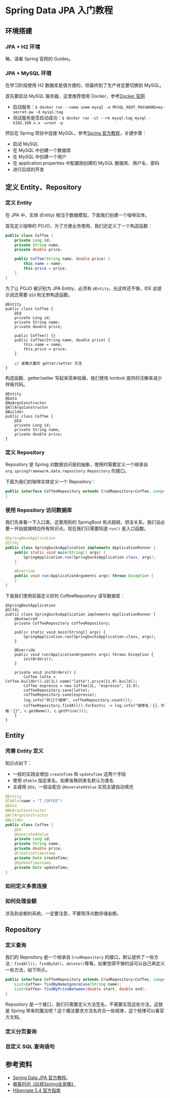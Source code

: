 # Spring Data JPA 入门教程
## 环境搭建
### JPA + H2 环境
略，请看 Spring 官网的 Guides。

### JPA + MySQL 环境
在学习阶段使用 H2 数据库是很方便的，但最终到了生产肯定要切换到 MySQL。

首先要启动 MySQL 服务器，这里推荐使用 Docker，参考[Docker 官网](https://hub.docker.com/_/mysql)
- 启动服务：`$ docker run --name some-mysql -e MYSQL_ROOT_PASSWORD=my-secret-pw -d mysql:tag`
- 测试服务是否启动成功：`$ docker run -it --rm mysql:tag mysql -h192.168.x.x -uroot -p`

然后在 Spring 项目中连接 MySQL，参考[Spring 官方教程](https://spring.io/guides/gs/accessing-data-mysql/)，关键步骤：
- 启动 MySQL
- 在 MySQL 中创建一个数据库
- 在 MySQL 中创建一个用户
- 在 application.properties 中配置刚创建的 MySQL 数据库、用户名、密码
- 进行后续的开发

## 定义 Entity、Repository
### 定义 Entity
在 JPA 中，实体 (Entity) 相当于数据模型。下面我们创建一个咖啡实体。

首先定义咖啡的 POJO，为了方便业务使用，我们还定义了一个构造函数：
```java
public class Coffee {
    private Long id;
    private String name;
    private double price;

    public Coffee(String name, double price) {
        this.name = name;
        this.price = price;
    }
}
```

为了让 POJO 被识别为 JPA Entity，必须有 `@Entity`，光这样还不够，IDE 会提示说还需要 `@Id` 和无参构造函数。
```java{1,3,8}
@Entity
public class Coffee {
    @Id
    private Long id;
    private String name;
    private double price;

    public Coffee() {}
    public Coffee(String name, double price) {
        this.name = name;
        this.price = price;
    }

    // 省略大量的 getter/setter 方法
}
```

构造函数、getter/setter 写起来简单枯燥，我们使用 lombok 提供的注解来减少样板代码。
```java{2-5}
@Entity
@Data
@NoArgsConstructor
@AllArgsConstructor
@Builder
public class Coffee {
    @Id
    private Long id;
    private String name;
    private double price;
}
```

### 定义 Repository
Repository 是 Spring 对数据访问层的抽象，使用时需要定义一个继承自 `org.springframework.data.repository.Repository` 的接口。

下面为我们的咖啡实体定义一个 Repository：
```java
public interface CoffeeRepository extends CrudRepository<Coffee, Long> {
}
```

### 使用 Repository 访问数据库
我们先来看一下入口类，这里用到的 SpringBoot 有点超纲，但没关系，我们没必要一开始就搞明白所有知识点。现在我们只需要知道 `run()` 是入口函数。
```java
@SpringBootApplication
@Slf4j
public class SpringbucksApplication implements ApplicationRunner {
    public static void main(String[] args) {
        SpringApplication.run(SpringbucksApplication.class, args);
    }

    @Override
    public void run(ApplicationArguments args) throws Exception {
    }
}
```

下面我们使用前面定义好的 CoffeeRepository 读写数据库：
```java{4-5,16-23}
@SpringBootApplication
@Slf4j
public class SpringbucksApplication implements ApplicationRunner {
    @Autowired
    private CoffeeRepository coffeeRepository;

    public static void main(String[] args) {
        SpringApplication.run(SpringbucksApplication.class, args);
    }

    @Override
    public void run(ApplicationArguments args) throws Exception {
        initOrders();
    }

    private void initOrders() {
        Coffee latte = Coffee.builder().id(1L).name("latte").price(11.9).build();
        Coffee espresso = new Coffee(2L, "espresso", 13.9);
        coffeeRepository.save(latte);
        coffeeRepository.save(espresso);
        log.info("共{}个咖啡", coffeeRepository.count());
        coffeeRepository.findAll().forEach(c -> log.info("咖啡名：{}，价格：{}", c.getName(), c.getPrice()));
    }
}
```

## Entity
### 完善 Entity 定义
知识点如下：
- 一般的实践会增加 `createTime` 和 `updateTime` 这两个字段
- 使用 `@Table` 指定表名，如果省略则表名默认为类名
- 主键用 `@Id`，一般会配合 `@GeneratedValue` 实现主键自动填充

```java
@Entity
@Table(name = "T_COFFEE")
@Data
@NoArgsConstructor
@AllArgsConstructor
@Builder
public class Coffee {
    @Id
    @GeneratedValue
    private Long id;
    private String name;
    private double price;
    @CreationTimestamp
    private Date createTime;
    @UpdateTimestamp
    private Date updateTime;
}
```

### 如何定义多表连接


### 如何处理金额
涉及到金额的系统，一定要注意，不要用浮点数存储金额。

## Repository
### 定义查询
我们的 Repository 是一个继承自 `CrudRepository` 的接口，默认提供了一些方法：`findAll()`、`findById()`、`delete()`等等。如果觉得不够的话可以自己再定义一些方法，如下所示。

```java
public interface CoffeeRepository extends CrudRepository<Coffee, Long> {
    List<Coffee> findByNameIgnoreCase(String name);
    List<Coffee> findByPriceBetween(double start, double end);
}
```

Repository 是一个接口，我们只需要定义方法签名，不需要实现这些方法，这就是 Spring 带来的魔法吧？这个魔法要求方法名符合一些规律，这个规律可以看官方文档。

### 定义分页查询

### 自定义 SQL 查询语句

## 参考资料
- [Spring Data JPA 官方教程](https://spring.io/guides/gs/accessing-data-jpa/)。
- [极客时间《玩转Spring全家桶》](https://time.geekbang.org/course/detail/100023501-82882)
- [Hibernate 5.4 官方指南](https://docs.jboss.org/hibernate/orm/5.4/userguide/html_single/Hibernate_User_Guide.html)
